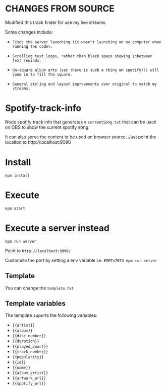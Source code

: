 # CHANGES FROM SOURCE

Modified this track finder for use my live streams.

Some changes include:

- `Fixes the server launching (it wasn't launching on my computer when running the code).`

- `Scrolling text loops, rather than black space showing inbetween text rewinds.`

- `Un-square album arts (yes there is such a thing on spotify??) will zoom in to fill the square.`

- `General styling and layout improvements over original to match my streams.`

# Spotify-track-info

Node spotify track info that generates a `currentSong.txt` that can be used on OBS to show the current spotify song.

It can also serve the content to be used on browser source. Just point the location to http://localhost:9090

# Install

```
npm install
```

# Execute

```
npm start
```

# Execute a server instead

```
npm run server
```

Point to `http://localhost:9090/`

Customize the port by setting a env variable i.e. `PORT=7070 npm run server`

## Template

You can change the `template.txt`

## Template variables

The template suports the following variables:

- `{{artist}}`
- `{{album}}`
- `{{disc_number}}`
- `{{duration}}`
- `{{played_count}}`
- `{{track_number}}`
- `{{popularity}}`
- `{{id}}`
- `{{name}}`
- `{{album_artist}}`
- `{{artwork_url}}`
- `{{spotify_url}}`

